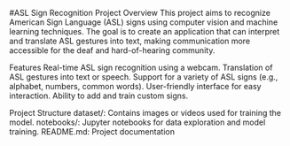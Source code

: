 
#ASL Sign Recognition Project
Overview
This project aims to recognize American Sign Language (ASL) signs using computer vision and machine learning techniques. The goal is to create an application that can interpret and translate ASL gestures into text, making communication more accessible for the deaf and hard-of-hearing community.

Features
Real-time ASL sign recognition using a webcam.
Translation of ASL gestures into text or speech.
Support for a variety of ASL signs (e.g., alphabet, numbers, common words).
User-friendly interface for easy interaction.
Ability to add and train custom signs.

Project Structure
dataset/: Contains images or videos used for training the model.
notebooks/: Jupyter notebooks for data exploration and model training.
README.md: Project documentation
